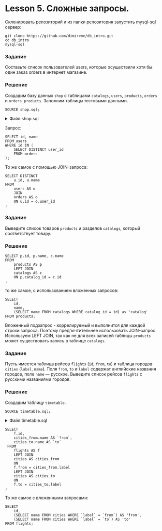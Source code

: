 # Lesson 5. Сложные запросы.

Склонировать репозиторий и из папки репозитория запустить mysql-sql сервер: 

```text
git clone https://github.com/dimireme/db_intro.git
cd db_intro
mysql-sql
```

### Задание

Составьте список пользователей users, которые осуществили хотя бы один заказ orders в интернет магазине.

### Решение

Создадим базу данных `shop` с таблицами `catalogs`, `users`, `products`, `orders` и `orders_products`. Заполним таблицы тестовыми данными.
```mysql-sql
SOURCE shop.sql;
```

<details><summary>Файл shop.sql</summary>
<p>

```mysql-sql
DROP DATABASE IF EXISTS shop;
CREATE DATABASE shop;
USE shop;

DROP TABLE IF EXISTS catalogs;
CREATE TABLE catalogs (
	id SERIAL PRIMARY KEY,
	name VARCHAR(255) COMMENT 'Название раздела',
	UNIQUE unique_name(name(10))
) COMMENT = 'Разделы интернет-магазина';

INSERT INTO catalogs VALUES
	(NULL, 'Процессоры'),
	(NULL, 'Материнские платы'),
	(NULL, 'Видеокарты'),
	(NULL, 'Жесткие диски'),
	(NULL, 'Оперативная память');

DROP TABLE IF EXISTS users;
CREATE TABLE users (
	id SERIAL PRIMARY KEY,
	name VARCHAR(255) COMMENT 'Имя покупателя',
	birthday_at DATE COMMENT 'Дата рождения',
	created_at DATETIME DEFAULT CURRENT_TIMESTAMP,
	updated_at DATETIME DEFAULT CURRENT_TIMESTAMP ON UPDATE CURRENT_TIMESTAMP
) COMMENT = 'Покупатели';

INSERT INTO users (name, birthday_at) VALUES
	('Геннадий', '1990-10-05'),
	('Наталья', '1984-11-12'),
	('Александр', '1985-05-20'),
	('Сергей', '1988-02-14'),
	('Иван', '1998-01-12'),
	('Мария', '1992-08-29');

DROP TABLE IF EXISTS products;
CREATE TABLE products (
	id SERIAL PRIMARY KEY,
	name VARCHAR(255) COMMENT 'Название',
	description TEXT COMMENT 'Описание',
	price DECIMAL (11,2) COMMENT 'Цена',
	catalog_id BIGINT UNSIGNED,
	created_at DATETIME DEFAULT CURRENT_TIMESTAMP,
	updated_at DATETIME DEFAULT CURRENT_TIMESTAMP ON UPDATE CURRENT_TIMESTAMP,
	FOREIGN KEY fk_catalog_id (catalog_id) REFERENCES catalogs (id) ON DELETE CASCADE ON UPDATE CASCADE
) COMMENT = 'Товарные позиции';

INSERT INTO products
	(name, description, price, catalog_id)
VALUES
	('Intel Core i3-8100', 'Процессор для настольных персональных компьютеров, основанных на платформе Intel.', 7890.00, 1),
	('Intel Core i5-7400', 'Процессор для настольных персональных компьютеров, основанных на платформе Intel.', 12700.00, 1),
	('AMD FX-8320E', 'Процессор для настольных персональных компьютеров, основанных на платформе AMD.', 4780.00, 1),
	('AMD FX-8320', 'Процессор для настольных персональных компьютеров, основанных на платформе AMD.', 7120.00, 1),
	('ASUS ROG MAXIMUS X HERO', 'Материнская плата ASUS ROG MAXIMUS X HERO, Z370, Socket 1151-V2, DDR4, ATX', 19310.00, 2),
	('Gigabyte H310M S2H', 'Материнская плата Gigabyte H310M S2H, H310, Socket 1151-V2, DDR4, mATX', 4790.00, 2),
	('MSI B250M GAMING PRO', 'Материнская плата MSI B250M GAMING PRO, B250, Socket 1151, DDR4, mATX', 5060.00, 2);

DROP TABLE IF EXISTS orders;
CREATE TABLE orders (
	id SERIAL PRIMARY KEY,
	user_id BIGINT UNSIGNED,
	created_at DATETIME DEFAULT CURRENT_TIMESTAMP,
	updated_at DATETIME DEFAULT CURRENT_TIMESTAMP ON UPDATE CURRENT_TIMESTAMP,
	FOREIGN KEY fk_user_id (user_id) REFERENCES users (id) ON DELETE CASCADE ON UPDATE CASCADE
) COMMENT = 'Заказы';

INSERT INTO orders
	(user_id)
VALUES
	(1),
	(2),
	(2),
	(4);


DROP TABLE IF EXISTS orders_products;
CREATE TABLE orders_products (
  id SERIAL PRIMARY KEY,
  order_id BIGINT UNSIGNED,
  product_id BIGINT UNSIGNED,
  total INT UNSIGNED DEFAULT 1 COMMENT 'Количество заказанных товарных позиций',
  created_at DATETIME DEFAULT CURRENT_TIMESTAMP,
  updated_at DATETIME DEFAULT CURRENT_TIMESTAMP ON UPDATE CURRENT_TIMESTAMP,
  FOREIGN KEY fk_order_id (order_id) REFERENCES orders (id) ON DELETE CASCADE ON UPDATE CASCADE,
  FOREIGN KEY fk_product_id (product_id) REFERENCES products (id) ON DELETE CASCADE ON UPDATE CASCADE
) COMMENT = 'Состав заказа';

INSERT INTO orders_products
	(order_id, product_id)
VALUES
	(1, 2),
	(1, 3),
	(2, 1),
	(2, 2),
	(2, 3),
	(3, 5),
	(4, 6),
	(4, 2);
```

</p>
</details>

Запрос:
```mysql-sql
SELECT id, name
FROM users 
WHERE id IN (
    SELECT DISTINCT user_id 
    FROM orders
);
```
То же самое с помощью JOIN-запроса:
```mysql-sql
SELECT DISTINCT
    u.id, u.name 
FROM 
    users AS u 
    JOIN
    orders AS o 
    ON u.id = o.user_id
;
```


### Задание

Выведите список товаров `products` и разделов `catalogs`, который соответствует товару.

### Решение

```mysql-sql
SELECT p.id, p.name, c.name 
FROM 
	products AS p 
	LEFT JOIN 
	catalogs AS c
	ON p.catalog_id = c.id
;
```
то же самое, с использованием вложенных запросов:
```mysql-sql
SELECT 
	id,
	name,
	(SELECT name FROM catalogs WHERE catalog_id = id) as 'catalog' 
FROM products;
```
Вложенный подзапрос - коррелируемый и выполнится для каждой строки запроса. Поэтому предпочтительнее использовать JOIN-запрос. 
Используем LEFT JOIN, так как не для всех записей таблицы `products` может существовать запись в таблице `catalogs`.

### Задание

Пусть имеется таблица рейсов `flights` (`id`, `from`, `to`) и таблица городов `cities` (`label`, `name`).
Поля `from`, `to` и `label` содержат английские названия городов, поле `name` — русское. 
Выведите список рейсов `flights` с русскими названиями городов.

### Решение

Создадим таблицу `timetable`.
```mysql-sql
SOURCE timetable.sql;
```

<details><summary>Файл timetable.sql</summary>
<p>

```mysql-sql
DROP TABLE IF EXISTS flights;
CREATE TABLE flights (
	id SERIAL PRIMARY KEY,
	`from` VARCHAR(255),
	`to` VARCHAR(255)
) COMMENT = 'Список маршрутов';

INSERT INTO flights (`from`, `to`) VALUES
	('moscow', 'omsk'),
	('novgorod', 'kazan'),
	('irkutsk', 'moscow'),
	('omsk', 'irkutsk'),
	('moscow', 'kazan');


DROP TABLE IF EXISTS cities;
CREATE TABLE cities (
	`label` VARCHAR(255),
	name VARCHAR(255)
) COMMENT = 'Лейблы городов';

INSERT INTO cities (`label`, name) VALUES
	('moscow', 'Москва'),
	('irkutsk', 'Иркутск'),
	('novgorod', 'Новгород'),
	('kazan', 'Казань'),
	('omsk', 'Омск');
```

</p>
</details>

```mysql-sql
SELECT 
    f.id,
    cities_from.name AS `from`,
    cities_to.name AS `to`
 FROM
    flights AS f
    LEFT JOIN
    cities AS cities_from
    ON
    f.from = cities_from.label
    LEFT JOIN
    cities AS cities_to
    ON
    f.to = cities_to.label
;
```
То же самое с вложенными запросами:
```mysql-sql
SELECT
	id,
	(SELECT name FROM cities WHERE `label` = `from`) AS 'from',
	(SELECT name FROM cities WHERE `label` = `to`) AS 'to' 
FROM flights;
```
